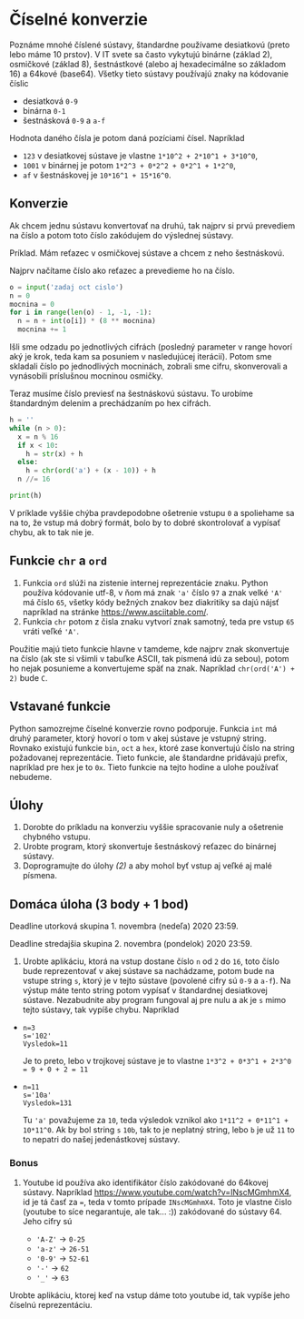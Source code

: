 # Číselné konverzie

Poznáme mnohé číslené sústavy, štandardne používame desiatkovú (preto lebo máme 10 prstov). V IT svete sa často vykytujú binárne (základ 2), osmičkové (základ 8), šestnástkové (alebo aj hexadecimálne so základom 16) a 64kové (base64). Všetky tieto sústavy používajú znaky na kódovanie číslic

* desiatková `0-9`
* binárna `0-1`
* šestnásková `0-9` a `a-f`

Hodnota daného čísla je potom daná pozíciami čísel. Napríklad 

* `123` v desiatkovej sústave je vlastne `1*10^2 + 2*10^1 + 3*10^0`,
* `1001` v binárnej je potom `1*2^3 + 0*2^2 + 0*2^1 + 1*2^0`,
* `af` v šestnáskovej je `10*16^1 + 15*16^0`.

## Konverzie

Ak chcem jednu sústavu konvertovať na druhú, tak najprv si prvú prevediem na číslo a potom toto číslo zakódujem do výslednej sústavy. 

Príklad. Mám reťazec v osmičkovej sústave a chcem z neho šestnáskovú. 

Najprv načítame číslo ako reťazec a prevedieme ho na číslo. 

```py
o = input('zadaj oct cislo')
n = 0
mocnina = 0
for i in range(len(o) - 1, -1, -1):
  n = n + int(o[i]) * (8 ** mocnina)
  mocnina += 1
```

Išli sme odzadu po jednotlivých cifrách (posledný parameter v range hovorí aký je krok, teda kam sa posuniem v nasledujúcej iterácií). Potom sme skladali číslo po jednodlivých mocninách, zobrali sme cifru, skonverovali a vynásobili príslušnou mocninou osmičky.

Teraz musíme číslo previesť na šestnáskovú sústavu. To urobíme štandardným delením a prechádzaním po hex cifrách. 

```py
h = ''
while (n > 0):
  x = n % 16
  if x < 10:
    h = str(x) + h
  else:
    h = chr(ord('a') + (x - 10)) + h
  n //= 16

print(h)
```

V príklade vyššie chýba pravdepodobne ošetrenie vstupu `0` a spoliehame sa na to, že vstup má dobrý formát, bolo by to dobré skontrolovať a vypísať chybu, ak to tak nie je. 

## Funkcie `chr` a `ord`

1. Funkcia `ord` slúži na zistenie internej reprezentácie znaku. Python používa kódovanie utf-8, v ňom má znak `'a'` číslo `97` a znak velké `'A'` má číslo `65`, všetky kódy bežných znakov bez diakritiky sa dajú nájsť napríklad na stránke <https://www.asciitable.com/>.
2. Funkcia `chr` potom z čisla znaku vytvorí znak samotný, teda pre vstup `65` vráti veľké `'A'`. 

Použitie majú tieto funkcie hlavne v tamdeme, kde najprv znak skonvertuje na číslo (ak ste si všimli v tabuľke ASCII, tak písmená idú za sebou), potom ho nejak posunieme a konvertujeme späť na znak. Napríklad `chr(ord('A') + 2)` bude `C`. 

## Vstavané funkcie

Python samozrejme číselné konverzie rovno podporuje. Funkcia `int` má druhý parameter, ktorý hovorí o tom v akej sústave je vstupný string. Rovnako existujú funkcie `bin`, `oct` a `hex`, ktoré zase konvertujú číslo na string požadovanej reprezentácie. Tieto funkcie, ale štandardne pridávajú prefix, napríklad pre hex je to `0x`. Tieto funkcie na tejto hodine a ulohe používať nebudeme. 

## Úlohy

1. Dorobte do príkladu na konverziu vyššie spracovanie nuly a ošetrenie chybného vstupu.
2. Urobte program, ktorý skonvertuje šestnáskový reťazec do binárnej sústavy. 
3. Doprogramujte do úlohy *(2)* a aby mohol byť vstup aj veľké aj malé písmena. 

## Domáca úloha (3 body + 1 bod)

Deadline utorková skupina 1. novembra (nedeľa) 2020 23:59.

Deadline stredajšia skupina 2. novembra (pondelok) 2020 23:59.

1. Urobte aplikáciu, ktorá na vstup dostane číslo `n` od `2` do `16`, toto číslo bude reprezentovať v akej sústave sa nachádzame, potom bude na vstupe string `s`, ktorý je v tejto sústave (povolené cifry sú `0-9` a `a-f`). Na výstup máte tento string potom vypísať v štandardnej desiatkovej sústave. Nezabudnite aby program fungoval aj pre nulu a ak je `s` mimo tejto sústavy, tak vypíše chybu. Napríklad

* ```
  n=3
  s='102'
  Vysledok=11
  ```
  Je to preto, lebo v trojkovej sústave je to vlastne `1*3^2 + 0*3^1 + 2*3^0 = 9 + 0 + 2 = 11`
* ```
  n=11
  s='10a'
  Vysledok=131
  ```
  Tu `'a'` považujeme za `10`, teda výsledok vznikol ako `1*11^2 + 0*11^1 + 10*11^0`. Ak by bol string `s` `10b`, tak to je neplatný string, lebo `b` je už `11` to to nepatri do našej jedenástkovej sústavy.

### Bonus

1. Youtube id používa ako identifikátor číslo zakódované do 64kovej sústavy. Napríklad <https://www.youtube.com/watch?v=INscMGmhmX4>, id je tá časť za `=`, teda v tomto prípade `INscMGmhmX4`. Toto je vlastne čislo (youtube to síce negarantuje, ale tak... :)) zakódované do sústavy 64. Jeho cifry sú 

   * `'A-Z'` -> `0-25`
   * `'a-z'` -> `26-51`
   * `'0-9'` -> `52-61`
   * `'-'` -> `62`
   * `'_'` -> `63`

Urobte aplikáciu, ktorej keď na vstup dáme toto youtube id, tak vypíše jeho číselnú reprezentáciu. 